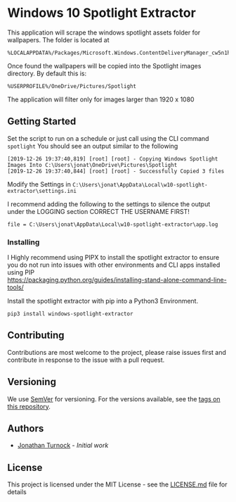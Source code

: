 # Windows 10 Spotlight Extractor

This application will scrape the windows spotlight assets folder for wallpapers.
The folder is located at
```
%LOCALAPPDATA%/Packages/Microsoft.Windows.ContentDeliveryManager_cw5n1h2txyewy/LocalState/Assets
```

Once found the wallpapers will be copied into the Spotlight images directory. By default this is:
```
%USERPROFILE%/OneDrive/Pictures/Spotlight
```

The application will filter only for images larger than 1920 x 1080


## Getting Started

Set the script to run on a schedule or just call using the CLI command ```spotlight```
You should see an output similar to the following
```
[2019-12-26 19:37:40,819] [root] [root] - Copying Windows Spotlight Images Into C:\Users\jonat\OneDrive\Pictures\Spotlight
[2019-12-26 19:37:40,844] [root] [root] - Successfully Copied 3 files
```

Modify the Settings in ```C:\Users\jonat\AppData\Local\w10-spotlight-extractor\settings.ini```

I recommend adding the following to the settings to silence the output under the LOGGING section
CORRECT THE USERNAME FIRST!
```
file = C:\Users\jonat\AppData\Local\w10-spotlight-extractor\app.log
```


### Installing
I Highly recommend using PIPX to install the spotlight extractor to ensure you do not run into issues with other environments and CLI apps installed using PIP   
https://packaging.python.org/guides/installing-stand-alone-command-line-tools/

Install the spotlight extractor with pip into a Python3 Environment.
```
pip3 install windows-spotlight-extractor
```

## Contributing

Contributions are most welcome to the project, please raise issues first and contribute in response to the issue with a pull request.

## Versioning

We use [SemVer](http://semver.org/) for versioning. For the versions available, see the [tags on this repository](https://bitbucket.org/fxquants/fxq-ioc-core/downloads/?tab=tags). 

## Authors

* [Jonathan Turnock](https://bitbucket.org/Jonathan_Turnock/) - *Initial work*

## License

This project is licensed under the MIT License - see the [LICENSE.md](LICENSE.md) file for details